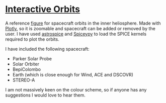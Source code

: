 # [Interactive Orbits](https://www.ronanlaker.com/vis/orbits)

A reference [figure](https://www.ronanlaker.com/vis/orbits) for spacecraft orbits in the inner heliosphere. Made with [Plotly](https://plotly.com/), so it is zoomable and spacecraft can be added or removed by the user.
I have used [astrospice](https://pypi.org/project/astrospice/) and [Spiceypy](https://spiceypy.readthedocs.io/en/main/) to load the SPICE kernels required to plot the orbits.

I have included the following spacecraft:

- Parker Solar Probe
- Solar Orbiter
- BepiColombo
- Earth (which is close enough for Wind, ACE and DSCOVR)
- STEREO-A

I am not massively keen on the colour scheme, so if anyone has any suggestions I would love to hear them.
